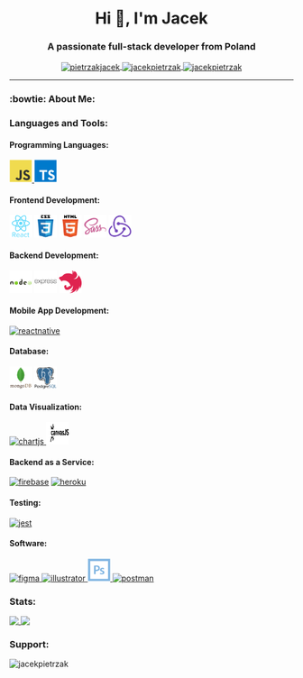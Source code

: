 <div>
<h1 align="center">Hi 👋, I'm Jacek</h1>
<h3 align="center">A passionate full-stack developer from Poland</h3>
  <div id="badges" align="center">
    <a href="https://linkedin.com/in/pietrzakjacek" target="blank">
      <img align="center" src="https://img.shields.io/badge/LinkedIn-blue?logo=linkedin&logoColor=white&style=for-the-badge" alt="pietrzakjacek"/>
    </a>
    <a href="https://fb.com/jacekpietrzak" target="blank">
      <img align="center" src="https://img.shields.io/badge/FaceBook-059?logo=facebook&logoColor=white&style=for-the-badge" alt="jacekpietrzak" />
    </a>
    <a href="https://instagram.com/jacekpietrzak" target="blank">
      <img align="center" src="https://img.shields.io/badge/Instagram-920?logo=instagram&logoColor=white&style=for-the-badge" alt="jacekpietrzak" />
    </a>
  </div>
</div>

---

### :bowtie: About Me:

<h3 align="left">Languages and Tools:</h3>

<h4 align="left">Programming Languages:</h4>
<p>
<a href="https://developer.mozilla.org/en-US/docs/Web/JavaScript" target="_blank" rel="noreferrer"> <img src="https://raw.githubusercontent.com/devicons/devicon/master/icons/javascript/javascript-original.svg" alt="javascript" width="40" height="40"/> </a>
<a href="https://www.typescriptlang.org/" target="_blank" rel="noreferrer"> <img src="https://raw.githubusercontent.com/devicons/devicon/master/icons/typescript/typescript-original.svg" alt="typescript" width="40" height="40"/> </a>
</p>

<h4 align="left">Frontend Development:</h4>
<p>
<a href="https://reactjs.org/" target="_blank" rel="noreferrer"> <img src="https://raw.githubusercontent.com/devicons/devicon/master/icons/react/react-original-wordmark.svg" alt="react" width="40" height="40"/></a> 
<a href="https://www.w3schools.com/css/" target="_blank" rel="noreferrer"> <img src="https://raw.githubusercontent.com/devicons/devicon/master/icons/css3/css3-original-wordmark.svg" alt="css3" width="40" height="40"/></a>
<a href="https://www.w3.org/html/" target="_blank" rel="noreferrer"> <img src="https://raw.githubusercontent.com/devicons/devicon/master/icons/html5/html5-original-wordmark.svg" alt="html5" width="40" height="40"/></a>
<a href="https://sass-lang.com" target="_blank" rel="noreferrer"> <img src="https://raw.githubusercontent.com/devicons/devicon/master/icons/sass/sass-original.svg" alt="sass" width="40" height="40"/></a>
<a href="https://redux.js.org" target="_blank" rel="noreferrer"> <img src="https://raw.githubusercontent.com/devicons/devicon/master/icons/redux/redux-original.svg" alt="redux" width="40" height="40"/></a>
</p>

<h4 align="left">Backend Development:</h4>
<p>
<a href="https://nodejs.org" target="_blank" rel="noreferrer"> <img src="https://raw.githubusercontent.com/devicons/devicon/master/icons/nodejs/nodejs-original-wordmark.svg" alt="nodejs" width="40" height="40"/></a>
<a href="https://expressjs.com" target="_blank" rel="noreferrer"> <img src="https://raw.githubusercontent.com/devicons/devicon/master/icons/express/express-original-wordmark.svg" alt="express" width="40" height="40"/></a>
<a href="https://nestjs.com/" target="_blank" rel="noreferrer"> <img src="https://raw.githubusercontent.com/devicons/devicon/master/icons/nestjs/nestjs-plain.svg" alt="nestjs" width="40" height="40"/> </a>
</p>

<h4 align="left">Mobile App Development:</h4>
<p>
<a href="https://reactnative.dev/" target="_blank" rel="noreferrer"> <img src="https://reactnative.dev/img/header_logo.svg" alt="reactnative" width="40" height="40"/> </a>
</p>

<h4 align="left">Database:</h4>
<p>
<a href="https://www.mongodb.com/" target="_blank" rel="noreferrer"> <img src="https://raw.githubusercontent.com/devicons/devicon/master/icons/mongodb/mongodb-original-wordmark.svg" alt="mongodb" width="40" height="40"/></a>
<a href="https://www.postgresql.org" target="_blank" rel="noreferrer"> <img src="https://raw.githubusercontent.com/devicons/devicon/master/icons/postgresql/postgresql-original-wordmark.svg" alt="postgresql" width="40" height="40"/> </a>
</p>

<h4 align="left">Data Visualization:</h4>
<p>
<a href="https://www.chartjs.org" target="_blank" rel="noreferrer"> <img src="https://www.chartjs.org/media/logo-title.svg" alt="chartjs" width="40" height="40"/> </a>
<a href="https://canvasjs.com" target="_blank" rel="noreferrer"> <img src="https://raw.githubusercontent.com/Hardik0307/Hardik0307/master/assets/canvasjs-charts.svg" alt="canvasjs" width="40" height="40"/></a>
</p>

<h4 align="left">Backend as a Service:</h4>
<p>
<a href="https://firebase.google.com/" target="_blank" rel="noreferrer"> <img src="https://www.vectorlogo.zone/logos/firebase/firebase-icon.svg" alt="firebase" width="40" height="40"/></a> 
<a href="https://heroku.com" target="_blank" rel="noreferrer"> <img src="https://www.vectorlogo.zone/logos/heroku/heroku-icon.svg" alt="heroku" width="40" height="40"/> </a>
</p>

<h4 align="left">Testing:</h4>
<p>
<a href="https://jestjs.io" target="_blank" rel="noreferrer"> <img src="https://www.vectorlogo.zone/logos/jestjsio/jestjsio-icon.svg" alt="jest" width="40" height="40"/></a>
</p>

<h4 align="left">Software:</h4>
<p align="left">  
<a href="https://www.figma.com/" target="_blank" rel="noreferrer"> <img src="https://www.vectorlogo.zone/logos/figma/figma-icon.svg" alt="figma" width="40" height="40"/> </a> 
<a href="https://www.adobe.com/in/products/illustrator.html" target="_blank" rel="noreferrer"> <img src="https://www.vectorlogo.zone/logos/adobe_illustrator/adobe_illustrator-icon.svg" alt="illustrator" width="40" height="40"/> </a>     
<a href="https://www.photoshop.com/en" target="_blank" rel="noreferrer"> <img src="https://raw.githubusercontent.com/devicons/devicon/master/icons/photoshop/photoshop-line.svg" alt="photoshop" width="40" height="40"/> </a>  
<a href="https://postman.com" target="_blank" rel="noreferrer"> <img src="https://www.vectorlogo.zone/logos/getpostman/getpostman-icon.svg" alt="postman" width="40" height="40"/> </a>      
</p>

<h3 align="left">Stats:</h3>
<a href="https://github.com/jacekpietrzak/github-readme-stats">
  <img align="top" src="https://github-readme-stats.vercel.app/api?username=jacekpietrzak&show_icons=true&theme=onedark&hide_border=true&hide_rank=true&count_private=true" />
</a>
<a href="https://github.com/jacekpietrzak/github-readme-stats">
  <img align="top" src="https://github-readme-stats.vercel.app/api/top-langs/?username=jacekpietrzak&layout=compact&theme=onedark&hide_border=true&card_width=329" />
</a>

<h3 align="left">Support:</h3>
<p>
  <a href="https://www.buymeacoffee.com/jacekpietrzak"> 
    <img align="left" src="https://cdn.buymeacoffee.com/buttons/v2/default-yellow.png" height="50" width="210" alt="jacekpietrzak" />
  </a>
</p>
